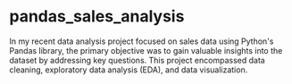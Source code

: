 # pandas_sales_analysis
In my recent data analysis project focused on sales data using Python's Pandas library, the primary objective was to gain valuable insights into the dataset by addressing key questions. This project encompassed data cleaning, exploratory data analysis (EDA), and data visualization.
